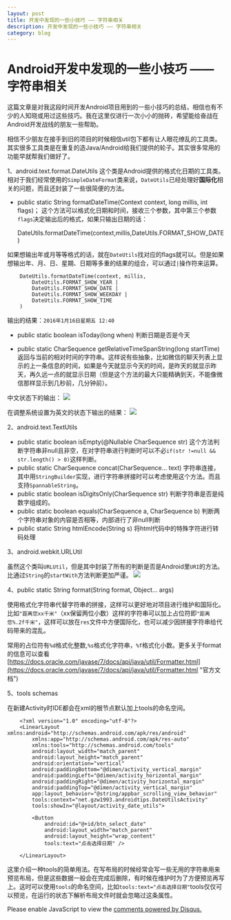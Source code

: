 ```yaml
---
layout: post
title: 开发中发现的一些小技巧 —— 字符串相关
description: 开发中发现的一些小技巧 —— 字符串相关
category: blog
---
```

# Android开发中发现的一些小技巧 —— 字符串相关

这篇文章是对我这段时间开发Android项目用到的一些小技巧的总结，相信也有不少的人知晓或用过这些技巧。我在这里仅进行一次小小的抛砖，希望能给奋战在Android开发战线的朋友一些帮助。


相信不少朋友在接手到旧的项目的时候相信util包下都有让人眼花缭乱的工具类。其实很多工具类是在重复的造Java/Android给我们提供的轮子。其实很多常用的功能早就帮我们做好了。

1、android.text.format.DateUtils
这个类是Android提供的格式化日期的工具类。相对于我们经常使用的`SimpleDateFormat`类来说，`DateUtils`已经处理好**国际化**相关的问题，而且还封装了一些很简便的方法。

- public static String formatDateTime(Context context, long millis, int flags)；
这个方法可以格式化日期和时间，接收三个参数，其中第三个参数`flags`决定输出后的格式，如果只输出日期的话：

    DateUtils.formatDateTime(context,millis,DateUtils.FORMAT_SHOW_DATE)

如果想输出年或月等等格式的话，就在`DateUtils`找对应的flags就可以。但是如果想输出年、月、日、星期、日期等多重的结果的组合，可以通过`|`操作符来运算。

	    DateUtils.formatDateTime(context, millis,
	    	DateUtils.FORMAT_SHOW_YEAR |
	    	DateUtils.FORMAT_SHOW_DATE |
	    	DateUtils.FORMAT_SHOW_WEEKDAY |
	    	DateUtils.FORMAT_SHOW_TIME
	    )

输出的结果：`2016年1月16日星期五 12:40`

- public static boolean isToday(long when)  判断日期是否是今天

- public static CharSequence getRelativeTimeSpanString(long startTime)  返回与当前的相对时间的字符串。这样说有些抽象，比如微信的聊天列表上显示的上一条信息的时间，如果是今天就显示今天的时间，是昨天的就显示昨天，再久远一点的就显示日期（但是这个方法的最大只能精确到天，不能像微信那样显示到几秒前，几分钟前）。

中文状态下的输出：
![](http://7xprht.com1.z0.glb.clouddn.com/S60116-124009%5B1%5D.jpg)

在调整系统设置为英文的状态下输出的结果：
![](http://7xprht.com1.z0.glb.clouddn.com/S60116-124056%5B1%5D.jpg)

2、android.text.TextUtils

- public static boolean isEmpty(@Nullable CharSequence str)  这个方法判断字符串非null且非空，在对字符串进行判断时可以不必`if(str !=null && str.length() > 0)`这样判断。
- public static CharSequence concat(CharSequence... text) 字符串连接，其中用`StringBuilder`实现，进行字符串拼接时可以考虑使用这个方法。而且支持`SpannableString`。 
- public static boolean isDigitsOnly(CharSequence str)  判断字符串是否是纯数字组成的。
- public static boolean equals(CharSequence a, CharSequence b)   判断两个字符串对象的内容是否相等，内部进行了非null判断
- public static String htmlEncode(String s)     将html代码中的特殊字符进行转码处理

3、android.webkit.URLUtil

虽然这个类叫`URLUtil`，但是其中封装了所有的判断是否是Android里`URI`的方法。比通过`String`的`startWith`方法判断更加严谨。
![](http://7xprht.com1.z0.glb.clouddn.com/QQ%E6%88%AA%E5%9B%BE20160116151107.png)

4、public static String format(String format, Object... args)

使用格式化字符串代替字符串的拼接，这样可以更好地对项目进行维护和国际化。比如`"距离您xx千米"`（xx保留两位小数）这样的字符串可以加上占位符即`"距离您%.2f千米"`，这样可以放在`res`文件中方便国际化，也可以减少因拼接字符串给代码带来的混乱。

常用的占位符有`%d`格式化整数,`%s`格式化字符串，`%f`格式化小数。更多关于format的信息可以查看[https://docs.oracle.com/javase/7/docs/api/java/util/Formatter.html](https://docs.oracle.com/javase/7/docs/api/java/util/Formatter.html "官方文档")

5、tools schemas

在新建Activity时IDE都会在xml的根节点默认加上tools的命名空间。

		<?xml version="1.0" encoding="utf-8"?>
		<LinearLayout xmlns:android="http://schemas.android.com/apk/res/android"
		    xmlns:app="http://schemas.android.com/apk/res-auto"
		    xmlns:tools="http://schemas.android.com/tools"
		    android:layout_width="match_parent"
		    android:layout_height="match_parent"
		    android:orientation="vertical"
		    android:paddingBottom="@dimen/activity_vertical_margin"
		    android:paddingLeft="@dimen/activity_horizontal_margin"
		    android:paddingRight="@dimen/activity_horizontal_margin"
		    android:paddingTop="@dimen/activity_vertical_margin"
		    app:layout_behavior="@string/appbar_scrolling_view_behavior"
		    tools:context="net.gzw1993.androidtips.DateUtilsActivity"
		    tools:showIn="@layout/activity_date_utils">
		
		    <Button
		        android:id="@+id/btn_select_date"
		        android:layout_width="match_parent"
		        android:layout_height="wrap_content"
		        tools:text="点击选择日期" />
		
		</LinearLayout>

这里介绍一种tools的简单用法。在写布局的时候经常会写一些无用的字符串用来预览布局，但是这些数据一般会在完成后删除，有时候在维护时为了方便预览再写上。这时可以使用`tools`的命名空间，比如`tools:text="点击选择日期"`tools仅仅可以预览，在运行的状态下解析布局文件时就会忽略过这条属性。



<div id="disqus_thread"></div>
<script>
/**
* RECOMMENDED CONFIGURATION VARIABLES: EDIT AND UNCOMMENT THE SECTION BELOW TO INSERT DYNAMIC VALUES FROM YOUR PLATFORM OR CMS.
* LEARN WHY DEFINING THESE VARIABLES IS IMPORTANT: https://disqus.com/admin/universalcode/#configuration-variables
*/
/*
var disqus_config = function () {
this.page.url = PAGE_URL; // Replace PAGE_URL with your page's canonical URL variable
this.page.identifier = PAGE_IDENTIFIER; // Replace PAGE_IDENTIFIER with your page's unique identifier variable
};
*/
(function() { // DON'T EDIT BELOW THIS LINE
var d = document, s = d.createElement('script');

s.src = '//gzw19931217.disqus.com/embed.js';

s.setAttribute('data-timestamp', +new Date());
(d.head || d.body).appendChild(s);
})();
</script>
<noscript>Please enable JavaScript to view the <a href="https://disqus.com/?ref_noscript" rel="nofollow">comments powered by Disqus.</a></noscript>

